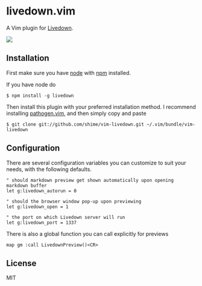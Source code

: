 # livedown.vim

A Vim plugin for [Livedown](https://github.com/shime/livedown).

![](https://raw.githubusercontent.com/shime/livedown-demos/master/vim.gif)

## Installation

First make sure you have [node](http://nodejs.org/) with [npm](https://www.npmjs.org/) installed. 

If you have node do

    $ npm install -g livedown

Then install this plugin with your preferred installation method. I recommend installing [pathogen.vim](https://github.com/tpope/vim-pathogen), and then simply copy and paste

    $ git clone git://github.com/shime/vim-livedown.git ~/.vim/bundle/vim-livedown

## Configuration

There are several configuration variables you can customize to suit your needs, with the following defaults.

```vimscript
" should markdown preview get shown automatically upon opening markdown buffer
let g:livedown_autorun = 0

" should the browser window pop-up upon previewing
let g:livedown_open = 1 

" the port on which Livedown server will run
let g:livedown_port = 1337
```

There is also a global function you can call explicitly for previews

```vimscript
map gm :call LivedownPreview()<CR>
```

## License

MIT
